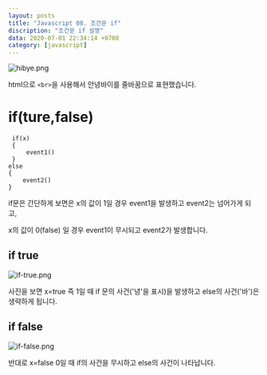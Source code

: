 ```yaml
---
layout: posts
title: "Javascript 08. 조건문 if"
discription: "조건문 if 설명"
data: 2020-07-01 22:34:14 +0700
category: [javascript]
---
```



<img src="https://i.imgur.com/ufCopkf.png" title="hibye.png"/>

 html으로 `<br>`을 사용해서 안녕바이를 줄바꿈으로 표현했습니다.

 # if(ture,false)

```
 if(x)
 {
     event1()
 } 
else
{
    event2()
}
```
if문은 간단하게 보면은 x의 값이 1일 경우 event1을 발생하고 event2는 넘어가게 되고,

x의 값이 0(false) 일 경우 event1이 무시되고 event2가 발생합니다.


## if true

<img src="https://i.imgur.com/Lil4HNJ.png" title="if-true.png"/>

사진을 보면 x=true 즉 1일 때 if 문의 사건('녕'을 표시)을 발생하고 else의 사건('바')은 생략하게 됩니다.


## if false

<img src="https://i.imgur.com/0TbXInu.png" title="if-false.png"/>

반대로 x=false 0일 때 if의 사건을 무시하고 else의 사건이 나타납니다.

